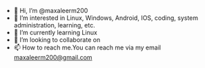 - 👋 Hi, I’m @maxaleerm200
- 👀 I’m interested in Linux, Windows, Android, IOS, coding, system administration, learning, etc.
- 🌱 I’m currently learning Linux
- 💞️ I’m looking to collaborate on 
- 📫 How to reach me.You can reach me via my email maxaleerm200@gmail.com

<!---
maxaleerm200/maxaleerm200 is a ✨ special ✨ repository because its `README.md` (this file) appears on your GitHub profile.
You can click the Preview link to take a look at your changes.
--->
